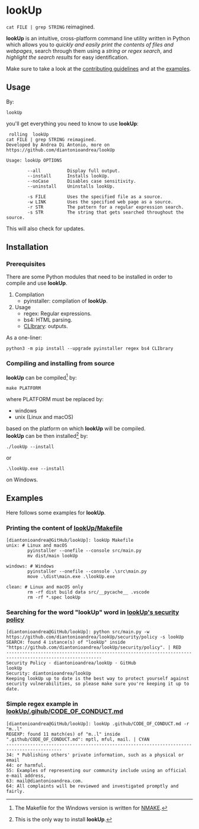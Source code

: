 # lookUp

`cat FILE | grep STRING` reimagined.  

**lookUp** is an intuitive, cross-platform command line utility written in Python which allows you to *quickly and easily print the contents of files and webpages*, search through them using a *string or regex search*, and *highlight the search results* for easy identification.  

Make sure to take a look at the [contributing guidelines](https://github.com/diantonioandrea/lookUp/blob/main/.github/CONTRIBUTING.md) and at the [examples](#examples).

## Usage

By:

	lookUp

you'll get everything you need to know to use **lookUp**:

```
 rolling  lookUp 
cat FILE | grep STRING reimagined.
Developed by Andrea Di Antonio, more on https://github.com/diantonioandrea/lookUp

Usage: lookUp OPTIONS

        --all          Display full output.
        --install      Installs lookUp.
        --noCase       Disables case sensitivity.
        --uninstall    Uninstalls lookUp.

        -s FILE        Uses the specified file as a source.
        -w LINK        Uses the specified web page as a source.
        -r STR         The pattern for a regular expression search.
        -s STR         The string that gets searched throughout the source.
```

This will also check for updates.

## Installation

### Prerequisites

There are some Python modules that need to be installed in order to compile and use **lookUp**.

1. Compilation
	* pyinstaller: compilation of **lookUp**.
2. Usage
	* regex: Regular expressions.
	* bs4: HTML parsing.
	* [CLIbrary](https://github.com/diantonioandrea/CLIbrary): outputs.

As a one-liner:

	python3 -m pip install --upgrade pyinstaller regex bs4 CLIbrary

### Compiling and installing from source

**lookUp** can be compiled[^1] by:

	make PLATFORM

where PLATFORM must be replaced by:

* windows
* unix (Linux and macOS)

based on the platform on which **lookUp** will be compiled.  
**lookUp** can be then installed[^2] by:

	./lookUp --install

or

	.\lookUp.exe --install

on Windows.

[^1]: The Makefile for the Windows version is written for [NMAKE](https://learn.microsoft.com/en-gb/cpp/build/reference/nmake-reference?view=msvc-170).
[^2]: This is the only way to install **lookUp**.

## Examples

Here follows some examples for **lookUp**.  

### Printing the content of [lookUp/Makefile](https://github.com/diantonioandrea/lookUp/blob/main/Makefile)

	[diantonioandrea@GitHub/lookUp]: lookUp Makefile 
	unix: # Linux and macOS
			pyinstaller --onefile --console src/main.py
			mv dist/main lookUp

	windows: # Windows
			pyinstaller --onefile --console .\src\main.py
			move .\dist\main.exe .\lookUp.exe

	clean: # Linux and macOS only
			rm -rf dist build data src/__pycache__ .vscode
			rm -rf *.spec lookUp

### Searching for the word "lookUp" word in [lookUp's security policy](https://github.com/diantonioandrea/lookUp/security/policy)

	[diantonioandrea@GitHub/lookUp]: python src/main.py -w https://github.com/diantonioandrea/lookUp/security/policy -s lookUp
	SEARCH: found 4 istance(s) of "lookUp" inside "https://github.com/diantonioandrea/lookUp/security/policy". | RED
	----------------------------------------------------------------------------------------------------------
	Security Policy · diantonioandrea/lookUp · GitHub
	lookUp
	Security: diantonioandrea/lookUp
	Keeping lookUp up to date is the best way to protect yourself against security vulnerabilities, so please make sure you're keeping it up to date.

### Simple regex example in [lookUp/.gihub/CODE_OF_CONDUCT.md](https://github.com/diantonioandrea/lookUp/blob/main/.github/CODE_OF_CONDUCT.md)

	[diantonioandrea@GitHub/lookUp]: lookUp .github/CODE_OF_CONDUCT.md -r "m..l"  
	REGEXP: found 11 match(es) of "m..l" inside ".github/CODE_OF_CONDUCT.md": mptl, mful, mail. | CYAN
	-------------------------------------------------------------------------------------------
	34: * Publishing others' private information, such as a physical or email
	44: or harmful.
	55: Examples of representing our community include using an official e-mail address,
	63: mail@diantonioandrea.com.
	64: All complaints will be reviewed and investigated promptly and fairly.
